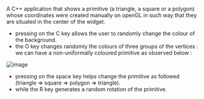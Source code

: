 A C++ application that shows a primitive (a triangle, a square or a polygon) whose coordinates were created
manually on openGL in such way that they are situated in the center of the widget.
- pressing on the C key allows the user to randomly change the colour of the background.
- the O key changes randomly the colours of three groups of the vertices : we can have a 
  non-uniformally coloured primitive as observed below :
  
![image](https://user-images.githubusercontent.com/80007843/165765922-3ee44e41-e7ec-4114-89dd-2d7982851100.png)
- pressing on the space key helps change the primitive as followed (triangle => square => polygon
  => triangle).
- while the R key generates a random rotation of the primitive.
